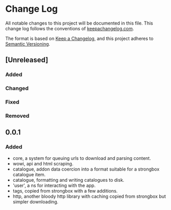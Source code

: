 # Change Log
All notable changes to this project will be documented in this file. This change log follows the conventions of [keepachangelog.com](http://keepachangelog.com/).

The format is based on [Keep a Changelog](https://keepachangelog.com/en/1.0.0/),
and this project adheres to [Semantic Versioning](https://semver.org/spec/v2.0.0.html).

## [Unreleased]

### Added

### Changed

### Fixed

### Removed

## 0.0.1

### Added

* core, a system for queuing urls to download and parsing content.
* wowi, api and html scraping.
* catalogue, addon data coercion into a format suitable for a strongbox catalogue item.
* catalogue, formatting and writing catalogues to disk.
* 'user', a ns for interacting with the app.
* tags, copied from strongbox with a few additions.
* http, another bloody http library with caching copied from strongbox but simpler downloading.

